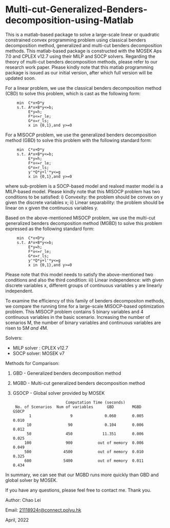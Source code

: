 # Multi-cut-Generalized-Benders-decomposition-using-Matlab
This is a matlab-based package to solve a large-scale linear or quadratic constrained convex programming problem using classical benders decomposition method, generalized and multi-cut benders decomposition methods. This matlab-based package is constructed with the MOSEK Aps 7.0 and CPLEX v12.7 using their MILP and SOCP solvers. Regarding the theory of multi-cut benders decomposition methods, please refer to our research work paper. Please kindly note that this matlab programming package is issued as our initial version, after which full version will be updated soon. 

For a linear problem, we use the classical benders decomposition method (CBD) to solve this problem, which is cast as the following form:

         min  C*x+D*y
         s.t. A*x+B*y<=b; 
              E*y=h;
              F*x<=r_le;
              G*x=r_ls;
              x in {0,1},and y>=0
              
For a MISOCP problem, we use the generalized benders decomposition method (GBD) to solve this problem with the following standard form:

         min  C*x+D*y
         s.t. A*x+B*y<=b; 
              E*y=h;
              F*x<=r_le;
              G*x=r_ls;
              y'*Q*y+l'*y<=g
              x in {0,1},and y>=0
              
where sub-problem is a SOCP-based model and realxed master model is a MILP-based model. Please kindly note that this MISOCP problem has two conditions to be satisfied: i) Convexity: the problem should be convex on y given the discrete variables x; ii) Linear separability: the problem should be linear on x given the continuous variables y.

Based on the above-mentioned MISOCP problem, we use the multi-cut generalized benders decomposition method (MGBD) to solve this problem expressed as the following standard form:

         min  C*x+D*y
         s.t. A*x+B*y<=b; 
              E*y=h;
              F*x<=r_le;
              G*x=r_ls;
              y'*Q*y+l'*y<=g
              x in {0,1},and y>=0

Please note that this model needs to satisfy the above-mentioned two conditions and also the third condition: iii) Linear independence: with given discrete variables x, different groups of continuous variables y are linearly independent.

To examine the efficiency of this family of benders decompositon methods, we compare the running time for a large-scale MISOCP-based optimization problem. This MISOCP problem contains 5 binary variables and 4 continuous variables in the basic scenario. Increasing the number of scenarios M, the number of binary variables and continuous variables are risen to 5*M and 4*M. 

Solvers:
- MILP solver : CPLEX v12.7
- SOCP solver: MOSEK v7

Methods for Comparison:
1. GBD - Generalized benders decomposition method
2. MGBD - Multi-cut generalized benders decomposition method
3. GSOCP - Global solver provided by MOSEK


                              Computation Time (seconds)
        No. of Scenarios  Num of variables      GBD        MGBD       GSOCP         
              1                 9              0.060       0.005      0.010
             10                90              0.104       0.006      0.012
             50               450             11.351       0.006      0.025
            100               900           out of memory  0.006      0.049
            500              4500           out of memory  0.010      0.325
            600              5400           out of memory  0.011      0.434

In summary, we can see that our MGBD runs more quickly than GBD and global solver by MOSEK. 
 
If you have any questions, please feel free to contact me. Thank you.

Author: Chao Lei

Email: 21118924r@connect.polyu.hk 

April, 2022
